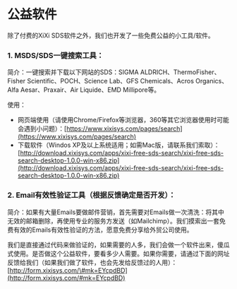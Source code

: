 # 公益软件

除了付费的XiXi SDS软件之外，我们也开发了一些免费公益的小工具/软件。

### 1. MSDS/SDS一键搜索工具：

简介：一键搜索并下载以下网站的SDS：SIGMA ALDRICH、ThermoFisher、Fisher Scientific、POCH、Science Lab、GFS Chemicals、Acros Organics、Alfa Aesar、Praxair、Air Liquide、EMD Millipore等。

使用：

* 网页端使用（请使用Chrome/Firefox等浏览器，360等其它浏览器使用时可能会遇到小问题）：[https://www.xixisys.com/pages/search](https://www.xixisys.com/pages/search)
* 下载软件（Windos XP及以上系统适用；如需Mac版，请联系我们索取）：[http://download.xixisys.com/apps/xixi-free-sds-search/xixi-free-sds-search-desktop-1.0.0-win-x86.zip](http://download.xixisys.com/apps/xixi-free-sds-search/xixi-free-sds-search-desktop-1.0.0-win-x86.zip)

### 2. Email有效性验证工具（根据反馈确定是否开发）：

简介：如果有大量Emails要做邮件营销，首先需要对Emails做一次清洗：将其中无效的邮箱删除，再使用专业的服务方发送（如Mailchimp）。我们摸索出一套免费有效的Emails有效性验证的方法，愿意免费分享给外贸公司使用。

我们是直接通过代码来做验证的，如果需要的人多，我们会做一个软件出来，傻瓜式使用。是否做这个公益软件，要看多少人需要。如果你需要，请通过下面的网址反馈给我们（如果我们做了软件，也会先发给反馈过的人用）： [http://form.xixisys.com/\#mk=EYcpdBD](http://form.xixisys.com/#mk=EYcpdBD)

